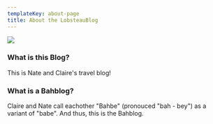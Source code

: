 ```yaml
---
templateKey: about-page
title: About the LobsteauBlog
---
```

<div class="container">

![](/img/savethedate_frontone.jpg)

</div>

### What is this Blog?

This is Nate and Claire's travel blog!

### What is a Bahblog?

Claire and Nate call eachother "Bahbe" (pronouced "bah - bey") as a variant of "babe". And thus, this is the Bahblog.
